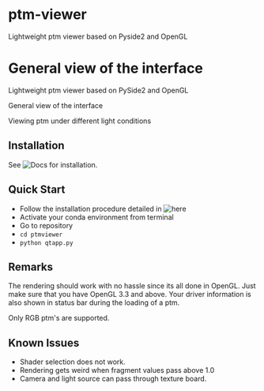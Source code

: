 # ptm-viewer

Lightweight ptm viewer based on Pyside2 and OpenGL

General view of the interface
=======

Lightweight ptm viewer based on PySide2 and OpenGL

General view of the interface

Viewing ptm under different light conditions


## Installation

See ![Docs](docs/install.rst "Installation") for installation.


## Quick Start

- Follow the installation procedure detailed in ![here](docs/install.rst "installation")
- Activate your conda environment from terminal
- Go to repository
- `cd ptmviewer`
- `python qtapp.py`

## Remarks

The rendering should work with no hassle since its all done in OpenGL. Just
make sure that you have OpenGL 3.3 and above. Your driver information is also
shown in status bar during the loading of a ptm.

Only RGB ptm's are supported.

## Known Issues

- Shader selection does not work.
- Rendering gets weird when fragment values pass above 1.0
- Camera and light source can pass through texture board.
